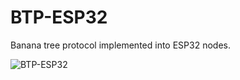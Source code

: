# BTP-ESP32

Banana tree protocol implemented into ESP32 nodes.

![BTP-ESP32](https://user-images.githubusercontent.com/38976366/69351821-cdb22d00-0c73-11ea-9536-a7aca83d9b2b.png)
